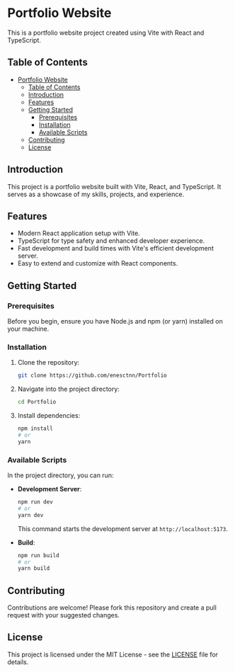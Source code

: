 # Portfolio Website

This is a portfolio website project created using Vite with React and TypeScript.

## Table of Contents

- [Portfolio Website](#portfolio-website)
  - [Table of Contents](#table-of-contents)
  - [Introduction](#introduction)
  - [Features](#features)
  - [Getting Started](#getting-started)
    - [Prerequisites](#prerequisites)
    - [Installation](#installation)
    - [Available Scripts](#available-scripts)
  - [Contributing](#contributing)
  - [License](#license)

## Introduction

This project is a portfolio website built with Vite, React, and TypeScript. It serves as a showcase of my skills, projects, and experience.

## Features

- Modern React application setup with Vite.
- TypeScript for type safety and enhanced developer experience.
- Fast development and build times with Vite's efficient development server.
- Easy to extend and customize with React components.

## Getting Started

### Prerequisites

Before you begin, ensure you have Node.js and npm (or yarn) installed on your machine.

### Installation

1. Clone the repository:

   ```bash
   git clone https://github.com/enesctnn/Portfolio
   ```

2. Navigate into the project directory:

   ```bash
   cd Portfolio
   ```

3. Install dependencies:

   ```bash
   npm install
   # or
   yarn
   ```

### Available Scripts

In the project directory, you can run:

- **Development Server**:

  ```bash
  npm run dev
  # or
  yarn dev
  ```

  This command starts the development server at `http://localhost:5173`.

- **Build**:

  ```bash
  npm run build
  # or
  yarn build
  ```


## Contributing

Contributions are welcome! Please fork this repository and create a pull request with your suggested changes.

## License

This project is licensed under the MIT License - see the [LICENSE](LICENSE) file for details.